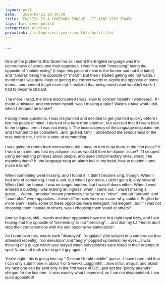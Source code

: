 ```yaml
---
layout: post
date:	2006-09-21 20:36:00
title:  ENGLISH IS A CONTRARY TONGUE...IT AINT VERY TRARY
tags: [archived-posts]
categories: archives
permalink: /:categories/:year/:month/:day/:title/
---
```

.....




<div><font face="Arial" size="2"></FONT>&nbsp;</DIV><div><font face="Arial" size="2">One of the problems that faced me as I learnt the English language was the contrariness of words and their opposites. I was fine with "interesting" being the opposite of "uninteresting" (I hope this piece of mine is the former and not the latter) and "amoral" being the opposite of "moral". But then I started getting into hot water. I found that I was quite inept at getting the correct words to signify the opposite of some terms...and needed to get more ept. I realized that being nonchalant wouldn't work; I had to become chalant. </FONT></DIV><div><font face="Arial" size="2"></FONT>&nbsp;</DIV><div><font face="Arial" size="2">The more I read, the more disconcerted I was. How to concert myself? I wondered.&nbsp; If I made a mistake, and corrected myself, was I making a take? Wasn't a take what I did when I stopped an intake? </FONT></DIV><div><font face="Arial" size="2"></FONT>&nbsp;</DIV><div><font face="Arial" size="2">Facing these questions, I was disgruntled and decided to get gruntled quickly before I lost my peace of mind. I derived one term from another...but realized that if I went back to the original term, I was not riving it. The inconsistency of the language disgusted me, and I wanted to be&nbsp;consistent...and &nbsp;gusted. Until I understood the seriousness of the task before me, I still in a state of derstanding.</FONT></DIV><div><font face="Arial" size="2"></FONT>&nbsp;</DIV><div><font face="Arial" size="2">I was going to return from somewhere, did I have to turn to go there in the first place? If I went on a diet and lost my adipose tissue, would it then be dipose tissue? If I stopped using demeaning phrases about people, and used complimentary ones, would I be meaning them? If&nbsp; the language rang an alarm bell in my head, how to quieten it and make it larm?</FONT></DIV><div><font face="Arial" size="2"></FONT>&nbsp;</DIV><div><font face="Arial" size="2">When something went missing, and I found it, it didn't become sing, though. When I had one of something, I had a unit..but when I got more, I didn't get a it, only several. When I left the house, I was no longer indoors, but I wasn't doors either. When I went entered  a building,I was making an ingress;  when I came out, I wasn't making a gress.....Worse, "another" meant practically the same as "other", though "aerobic" and "anaerobic" were opposites....these differences were so inane, why couldn't English be more ane? I knew some of these opposites were inelegant, not elegant...but if I was not choosing them instead of others, was I choosing them stead of others?</FONT></DIV><div><font face="Arial" size="2"></FONT>&nbsp;</DIV><div><font face="Arial" size="2">And so it goes, still....words and their opposites have me in a right royal tizzy, and I am hoping that the opposite of "interesting" is not "teresting".....and that my LJ friends don't stop their conversations with me and become versationalists!

As I read over this, words such  "dismayed", "ungulate" (the subject of a conference that <lj user="kalyan"> attended recently), "conservation" and "angry" popped up behind my eyes... I was thinking of a gulate which was mayed when servationists were foiled in their attempt to spoil Nature...it took a lot to get it gry again...!



You're right, this is going into my " Deccan Herald middle" queue...I have been told that I can only submit one in about 4 or 5 weeks...sigghhhh....how infair, misjust and akind! My next one can be sent only in the first week of Oct...just got the "piddly peanuts" cheque for the last one...it was exactly what I expected, so I am not disappointed, I am quite appointed!</FONT></DIV>
